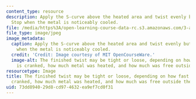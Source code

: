 ```yaml
---
content_type: resource
description: Apply the S-curve above the heated area and twist evenly but quickly.
  Stop when the metal is noticeably cooled.
file: /media/https%3A/open-learning-course-data-rc.s3.amazonaws.com/3-a04-modern-blacksmithing-and-physical-metallurgy-fall-2008/73dd894029d8cd974632ea9ef7cd0f31_040.jpg
file_type: image/jpeg
image_metadata:
  caption: Apply the S-curve above the heated area and twist evenly but quickly. Stop
    when the metal is noticeably cooled.
  credit: 'Credit: Image courtesy of MIT OpenCourseWare.'
  image-alt: The finished twist may be tight or loose, depending on how fast the curve
    is cranked, how much metal was heated, and how much was free outside the clamp.
resourcetype: Image
title: The finished twist may be tight or loose, depending on how fast the curve is
  cranked, how much metal was heated, and how much was free outside the clamp
uid: 73dd8940-29d8-cd97-4632-ea9ef7cd0f31
---
```

